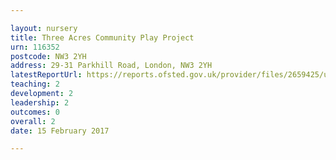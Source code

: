 ```yaml
---

layout: nursery
title: Three Acres Community Play Project
urn: 116352
postcode: NW3 2YH
address: 29-31 Parkhill Road, London, NW3 2YH
latestReportUrl: https://reports.ofsted.gov.uk/provider/files/2659425/urn/116352.pdf
teaching: 2
development: 2
leadership: 2
outcomes: 0
overall: 2
date: 15 February 2017

---
```

